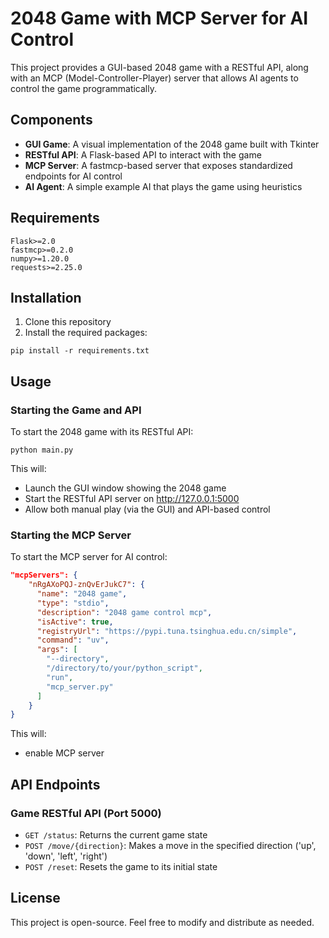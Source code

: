# 2048 Game with MCP Server for AI Control

This project provides a GUI-based 2048 game with a RESTful API, along with an MCP (Model-Controller-Player) server that allows AI agents to control the game programmatically.

## Components

- **GUI Game**: A visual implementation of the 2048 game built with Tkinter
- **RESTful API**: A Flask-based API to interact with the game
- **MCP Server**: A fastmcp-based server that exposes standardized endpoints for AI control
- **AI Agent**: A simple example AI that plays the game using heuristics

## Requirements

```
Flask>=2.0
fastmcp>=0.2.0
numpy>=1.20.0
requests>=2.25.0
```

## Installation

1. Clone this repository
2. Install the required packages:

```
pip install -r requirements.txt
```

## Usage

### Starting the Game and API

To start the 2048 game with its RESTful API:

```
python main.py
```

This will:
- Launch the GUI window showing the 2048 game
- Start the RESTful API server on http://127.0.0.1:5000
- Allow both manual play (via the GUI) and API-based control

### Starting the MCP Server

To start the MCP server for AI control:

```json
"mcpServers": {
    "nRgAXoPQJ-znQvErJukC7": {
      "name": "2048 game",
      "type": "stdio",
      "description": "2048 game control mcp",
      "isActive": true,
      "registryUrl": "https://pypi.tuna.tsinghua.edu.cn/simple",
      "command": "uv",
      "args": [
        "--directory",
        "/directory/to/your/python_script",
        "run",
        "mcp_server.py"
      ]
    }
}
```

This will:
- enable MCP server


## API Endpoints

### Game RESTful API (Port 5000)

- `GET /status`: Returns the current game state
- `POST /move/{direction}`: Makes a move in the specified direction ('up', 'down', 'left', 'right')
- `POST /reset`: Resets the game to its initial state


## License

This project is open-source. Feel free to modify and distribute as needed. 